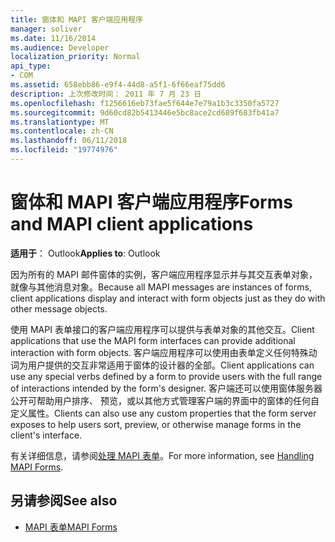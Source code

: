 ```yaml
---
title: 窗体和 MAPI 客户端应用程序
manager: soliver
ms.date: 11/16/2014
ms.audience: Developer
localization_priority: Normal
api_type:
- COM
ms.assetid: 658ebb86-e9f4-44d8-a5f1-6f66eaf75dd6
description: 上次修改时间： 2011 年 7 月 23 日
ms.openlocfilehash: f1256616eb73fae5f644e7e79a1b3c3350fa5727
ms.sourcegitcommit: 9d60cd82b5413446e5bc8ace2cd689f683fb41a7
ms.translationtype: MT
ms.contentlocale: zh-CN
ms.lasthandoff: 06/11/2018
ms.locfileid: "19774976"
---
```

# <a name="forms-and-mapi-client-applications"></a><span data-ttu-id="5e862-103">窗体和 MAPI 客户端应用程序</span><span class="sxs-lookup"><span data-stu-id="5e862-103">Forms and MAPI client applications</span></span>

<span data-ttu-id="5e862-104">**适用于**： Outlook</span><span class="sxs-lookup"><span data-stu-id="5e862-104">**Applies to**: Outlook</span></span> 
  
<span data-ttu-id="5e862-105">因为所有的 MAPI 邮件窗体的实例，客户端应用程序显示并与其交互表单对象，就像与其他消息对象。</span><span class="sxs-lookup"><span data-stu-id="5e862-105">Because all MAPI messages are instances of forms, client applications display and interact with form objects just as they do with other message objects.</span></span>
  
<span data-ttu-id="5e862-106">使用 MAPI 表单接口的客户端应用程序可以提供与表单对象的其他交互。</span><span class="sxs-lookup"><span data-stu-id="5e862-106">Client applications that use the MAPI form interfaces can provide additional interaction with form objects.</span></span> <span data-ttu-id="5e862-107">客户端应用程序可以使用由表单定义任何特殊动词为用户提供的交互非常适用于窗体的设计器的全部。</span><span class="sxs-lookup"><span data-stu-id="5e862-107">Client applications can use any special verbs defined by a form to provide users with the full range of interactions intended by the form's designer.</span></span> <span data-ttu-id="5e862-108">客户端还可以使用窗体服务器公开可帮助用户排序、 预览，或以其他方式管理客户端的界面中的窗体的任何自定义属性。</span><span class="sxs-lookup"><span data-stu-id="5e862-108">Clients can also use any custom properties that the form server exposes to help users sort, preview, or otherwise manage forms in the client's interface.</span></span>
  
<span data-ttu-id="5e862-109">有关详细信息，请参阅[处理 MAPI 表单](handling-mapi-forms.md)。</span><span class="sxs-lookup"><span data-stu-id="5e862-109">For more information, see [Handling MAPI Forms](handling-mapi-forms.md).</span></span>
  
## <a name="see-also"></a><span data-ttu-id="5e862-110">另请参阅</span><span class="sxs-lookup"><span data-stu-id="5e862-110">See also</span></span>

- [<span data-ttu-id="5e862-111">MAPI 表单</span><span class="sxs-lookup"><span data-stu-id="5e862-111">MAPI Forms</span></span>](mapi-forms.md)

